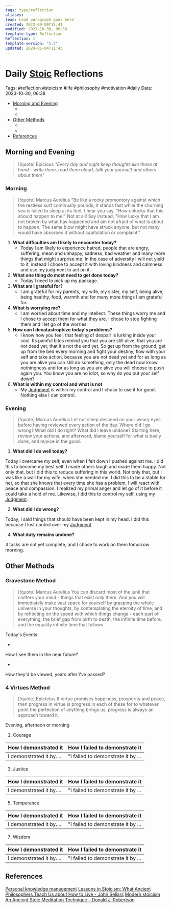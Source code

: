 ```yaml
---
tags: type/reflection
aliases: 
lead: Lead paragraph goes here
created: 2023-09-06T15:41
modified: 2023-10-30, 06:38
template-type: Reflection
Reflection: 1
template-version: "1.7"
updated: 2024-01-04T11:43
---
```



# Daily [Stoic](../SLIP-BOX/Stoicism.md) Reflections

Tags:  #reflection #stoicism #life #philosophy #motivation #daily 
Date: 2023-10-30, 06:38

- [Morning and Evening](#Morning%20and%20Evening)
	- [](#Morning%20and%20Evening#Morning%20and%20Evening#Morning|Morning)
	- [](#Morning%20and%20Evening#Morning%20and%20Evening#Evening|Evening)
- [Other Methods](#Other%20Methods)
	- [](#Other%20Methods#Other%20Methods#Gravestone%20Method|Gravestone%20Method)
	- [](#Other%20Methods#Other%20Methods#4%20Virtues%20Method|4%20Virtues%20Method)
- [References](#References)


## Morning and Evening

> [!quote] Epicious 
> _"Every day and night keep thoughts like these at hand - write them, read them aloud, talk your yourself and others about them"_

### Morning

> [!quote] Marcus Aurelius
> "Be like a rocky promontory against which the restless surf continually pounds; it stands fast while the churning sea is lulled to sleep at its feet. I hear you say, "How unlucky that this should happen to me!" Not at all! Say instead, "How lucky that I am not broken by what has happened and am not afraid of what is about to happen. The same blow might have struck anyone, but not many would have absorbed it without capitulation or complaint."

1. **What difficulties am I likely to encounter today?**
	- Today I am likely to experience hatred, people that are angry, suffering, mean and unhappy, sadness, bad weather and many more things that might surprise me. In the case of adversity I will not yield to it, instead I chose to accept it with loving kindness and calmness and use my judgment to act on it.   
2. **What one thing do most need to get done today?**
	- Today I need to pick up my package. 
1. **What am I grateful for?**
	- I am grateful for my parents, my wife, my sister, my self, being alive, being healthy, food, warmth and for many more things I am grateful for. 
2. **What is worrying me?**
	- I am worried about time and my intellect. These things worry me and I chose to accept them for what they are. I chose to stop fighting them and I let go of the worries. 
3. **How can I decatastrophize today's problems?**
	- I know how you feel, that feeling of despair is lurking inside your soul. Its painful bites remind you that you are still alive, that you are not dead yet, that it's not the end yet. So get up from the ground, get up from the bed every morning and fight your destiny, flow with your self and take action, because you are not dead yet and for as long as you are alive you can still do something, only the dead now know nothingness and for as long as you are alive you will choose to push again you. You know you are no idiot, so why do you put your self down? 
4. **What is within my control and what is not**
	- My [Judgment](../SLIP-BOX/Control%20Over%20Judgment.md) is within my control and I chose to use it for good. Nothing else I can control.

### Evening

> [!quote] Marcus Aurelius
> Let not sleep descend on your weary eyes before having reviewed every action of the day. Where did I go wrong? What did I do right? What did I leave undone? Starting here, review your actions, and afterward, blame yourself for what is badly done, and rejoice in the good.

1. **What did I do well today?**

Today I overcame my self, even when I felt down I pushed against me. I did this to become my best self. I made others laugh and made them happy. Not only that, but I did this to reduce suffering in this world. Not only that, but I was like a wall for my wife, when she needed me. I did this to be a stable for her, so that she knows that every time she has a problem, I will react with peace and compassion. I realized my primal anger and let go of it before it could take a hold of me. Likewise, I did this to control my self, using my [Judgment](../SLIP-BOX/Control%20Over%20Judgment.md).

2. **What did I do wrong?**

Today, I said things that should have been kept in my head. I did this because I lost control over my [Judgment](../SLIP-BOX/Control%20Over%20Judgment.md).

4. **What duty remains undone?**

3 tasks are not yet complete, and I chose to work on them tomorrow morning. 

## Other Methods

### Gravestone Method

> [!quote] Marcus Aurelius
> You can discard most of the junk that clutters your mind - things that exist only there. And you will immediately make vast space for yourself by grasping the whole universe in your thoughts, by contemplating the eternity of time, and by reflecting on the speed with which things change - each part of everything, the brief gap from birth to death, the infinite time before, and the equality infinite time that follows. 

Today's Events 

-

How I see them in the near future? 

-

How they'd be viewed, years after I've passed?

### 4 Virtues Method

> [!quote] Epictetus 
> If virtue promises happiness, prosperity and peace, then progress in virtue is progress in each of these for to whatever point the perfection of anything brings us, progress is always an approach toward it.

Evening, afternoon or morning

1. Courage 

| How I demonstrated it  | How I failed to demonstrate it |
| ------------------- | ---------------- |
| I demonstrated it by....                 | "I failed to demonstrate it by ...              |

3. Justice

| How I demonstrated it  | How I failed to demonstrate it |
| ------------------- | ---------------- |
| I demonstrated it by....                 | "I failed to demonstrate it by ...             

5. Temperance

| How I demonstrated it  | How I failed to demonstrate it |
| ------------------- | ---------------- |
| I demonstrated it by....                 | "I failed to demonstrate it by ...             

7. Wisdom

| How I demonstrated it  | How I failed to demonstrate it |
| ------------------- | ---------------- |
| I demonstrated it by....                 | "I failed to demonstrate it by ...             

## References

[Personal knowledge management](Personal%20knowledge%20management.md)
[Lessons in Stoicism: What Ancient Philosophers Teach Us about How to Live - John Sellars](https://books.google.cz/books/about/Lessons_in_Stoicism.html?id=ky84zQEACAAJ&redir_esc=y)
[Modern stoicism](https://modernstoicism.com/)
[An Ancient Stoic Meditation Technique – Donald J. Robertson](https://donaldrobertson.name/2017/03/22/an-ancient-stoic-meditation-technique/)


